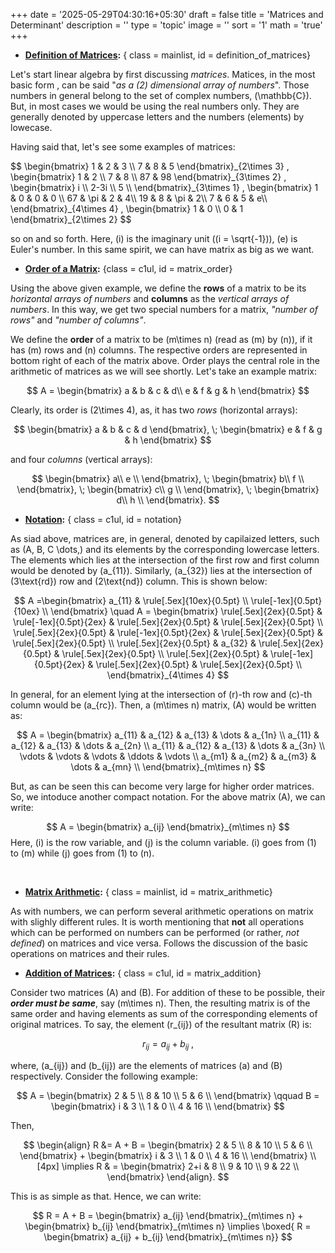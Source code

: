 +++
date = '2025-05-29T04:30:16+05:30'
draft = false
title = 'Matrices and Determinant'
description = ''
type = 'topic'
image = ''
sort = '1'
math = 'true'
+++


- **<u>Definition of Matrices</u>:**
{ class = mainlist, id = definition_of_matrices}

Let's start linear algebra by first discussing *matrices*. Matices, in the most basic form , can be said "*as a \(2\) dimensional array of numbers*". Those numbers in general belong to the set of complex numbers, \(\mathbb{C}\). But, in most cases we would be using the real numbers only. They are generally denoted by uppercase letters and the numbers (elements) by lowecase.

Having said that, let's see some examples of matrices:

<div class="mathbox">
    $$
    \begin{bmatrix}
        1 & 2 & 3 \\
        7 & 8 & 5
    \end{bmatrix}_{2\times 3}
    ,
    \begin{bmatrix}
        1 & 2 \\
        7 & 8 \\
        87 & 98
    \end{bmatrix}_{3\times 2}
    ,
    \begin{bmatrix}
        i \\ 2-3i \\ 5 \\
    \end{bmatrix}_{3\times 1}
    ,
    \begin{bmatrix}
        1 & 0 & 0 & 0 \\
        67 & \pi & 2 & 4\\
        19 & 8 & \pi & 2\\
        7 & 6 & 5 & e\\
    \end{bmatrix}_{4\times 4}
    ,
    \begin{bmatrix}
        1 & 0 \\
        0 & 1 
    \end{bmatrix}_{2\times 2}
    $$
</div>

so on and so forth. Here, \(i\) is the imaginary unit \((i = \sqrt{-1})\), \(e\) is Euler's number. In this same spirit, we can have matrix as big as we want.







- **<u>Order of a Matrix</u>:**
{class = c1ul, id = matrix_order}

Using the above given example, we define the **rows** of a matrix to be its *horizontal arrays of numbers* and **columns** as the *vertical arrays of numbers*. In this way, we get two special numbers for a matrix, *"number of rows"* and *"number of columns"*.

We define the **order** of a matrix to be \(m\times n\) (read as \(m\) by \(n\)), if it has \(m\) rows and \(n\) columns. The respective orders are represented in bottom right of each of the matrix above. Order plays the central role in the arithmetic of matrices as we will see shortly. Let's take an example matrix: 

$$
    A = \begin{bmatrix}
        a & b & c & d\\
        e & f & g & h
    \end{bmatrix}
$$

Clearly, its order is \(2\times 4\), as, it has two *rows* (horizontal arrays): 

$$
    \begin{bmatrix}
        a & b & c & d
    \end{bmatrix}, \;
    \begin{bmatrix}
        e & f & g & h
    \end{bmatrix}
$$

and four *columns* (vertical arrays):

$$
    \begin{bmatrix}
        a\\ e \\
    \end{bmatrix}, \;
    \begin{bmatrix}
        b\\ f \\
    \end{bmatrix}, \;
    \begin{bmatrix}
        c\\ g \\
    \end{bmatrix}, \;
    \begin{bmatrix}
        d\\ h \\
    \end{bmatrix}.
$$





- **<u>Notation</u>:**
{ class = c1ul, id = notation}

As siad above, matrices are, in general, denoted by capilaized letters, such as \(A, B, C \dots,\) and its elements by the corresponding lowercase letters. The elements which lies at the intersection of the first row and first column would be denoted by \(a_{11}\). Similarly, \(a_{32}\) lies at the intersection of \(3\text{rd}\) row and \(2\text{nd}\) column. This is shown below:

$$
    A =\begin{bmatrix}
        a_{11} & \rule[.5ex]{10ex}{0.5pt} \\
        \rule[-1ex]{0.5pt}{10ex} \\
    \end{bmatrix}
    \quad
    A = \begin{bmatrix}
        \rule[.5ex]{2ex}{0.5pt} & \rule[-1ex]{0.5pt}{2ex} & \rule[.5ex]{2ex}{0.5pt} & \rule[.5ex]{2ex}{0.5pt}  \\
        \rule[.5ex]{2ex}{0.5pt} & \rule[-1ex]{0.5pt}{2ex} & \rule[.5ex]{2ex}{0.5pt} & \rule[.5ex]{2ex}{0.5pt}  \\
        \rule[.5ex]{2ex}{0.5pt} & a_{32} & \rule[.5ex]{2ex}{0.5pt} & \rule[.5ex]{2ex}{0.5pt}  \\
        \rule[.5ex]{2ex}{0.5pt} & \rule[-1ex]{0.5pt}{2ex} & \rule[.5ex]{2ex}{0.5pt} & \rule[.5ex]{2ex}{0.5pt}  \\
    \end{bmatrix}_{4\times 4}
$$

In general, for an element lying at the intersection of \(r\)-th row and \(c\)-th column would be \(a_{rc}\). Then, a \(m\times n\) matrix, \(A\) would be written as:

$$
    A = \begin{bmatrix}
        a_{11} & a_{12} & a_{13} & \dots & a_{1n} \\
        a_{11} & a_{12} & a_{13} & \dots & a_{2n} \\
        a_{11} & a_{12} & a_{13} & \dots & a_{3n} \\
        \vdots & \vdots & \vdots & \ddots & \vdots \\
        a_{m1} & a_{m2} & a_{m3} & \dots & a_{mn} \\
    \end{bmatrix}_{m\times n}
$$

But, as can be seen this can become very large for higher order matrices. So, we intoduce another compact notation. For the above matrix \(A\), we can write:

$$
    A = 
        \begin{bmatrix}
        a_{ij}
        \end{bmatrix}_{m\times n}
$$
Here, \(i\) is the row variable, and \(j\) is the column variable. \(i\) goes from \(1\) to \(m\) while \(j\) goes from \(1\) to \(n\).

<br/>





- **<u>Matrix Arithmetic</u>:**
{ class = mainlist, id = matrix_arithmetic}

As with numbers, we can perform several arithmetic operations on matrix with slighly different rules. It is worth mentioning that **not** all operations which can be performed on numbers can be performed (or rather, *not defined*) on matrices and vice versa. Follows the discussion of the basic operations on matrices and their rules.




- **<u>Addition of Matrices</u>:**
{ class = c1ul, id = matrix_addition}

Consider two matrices \(A\) and \(B\). For addition of these to be possible, their ***order must be same***, say \(m\times n\). Then, the resulting matrix is of the same order and having elements as sum of the corresponding elements of original matrices. To say, the element \(r_{ij}\) of the resultant matrix \(R\) is:

$$
    r_{ij} = a_{ij} + b_{ij}\;,
$$

where, \(a_{ij}\) and \(b_{ij}\) are the elements of matrices \(a\) and \(B\) respectively. Consider the following example: 

$$
    A = \begin{bmatrix}
        2 & 5 \\
        8 & 10 \\
        5 & 6 \\
    \end{bmatrix} \qquad
    B = \begin{bmatrix}
        i & 3 \\
        1 & 0 \\
        4 & 16 \\
    \end{bmatrix}
$$

Then, 

$$  
    \begin{align}
        R &= A + B
        = \begin{bmatrix}
            2 & 5 \\
            8 & 10 \\
            5 & 6 \\
        \end{bmatrix}
        + \begin{bmatrix}
            i & 3 \\
            1 & 0 \\
            4 & 16 \\
        \end{bmatrix} \\[4px]
        \implies R & = 
        \begin{bmatrix}
            2+i & 8 \\
            9 & 10 \\
            9 & 22 \\
        \end{bmatrix}
    \end{align}.
$$

This is as simple as that. Hence, we can write:

$$ 
    R = A + B  = 
    \begin{bmatrix}
        a_{ij}
    \end{bmatrix}_{m\times n} + 
    \begin{bmatrix}
        b_{ij}
    \end{bmatrix}_{m\times n}
    \implies
    \boxed{ R = \begin{bmatrix}
        a_{ij} + b_{ij}
    \end{bmatrix}_{m\times n}}
$$
